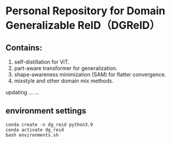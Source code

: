 # Personal Repository for **D**omain **G**eneralizable **ReID**（DGReID）
## Contains:
1. self-distillation for ViT.
2. part-aware transformer for generalization.
3. shape-awareness minimization (SAM) for flatter convergence.
4. mixstyle and other domain mix methods.

updating ... ...

## environment settings
```
conda create -n dg_reid python3.9
conda activate dg_reid
bash environments.sh
```